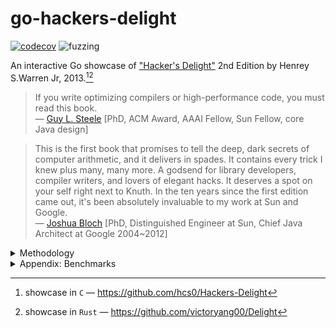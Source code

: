 # go-hackers-delight

[![codecov](https://codecov.io/gh/nikolaydubina/go-hackers-delight/graph/badge.svg?token=660JQtUmiO)](https://codecov.io/gh/nikolaydubina/go-hackers-delight)
![fuzzing](https://img.shields.io/badge/fuzzing-active-brightgreen)

An interactive Go showcase of ["Hacker's Delight"](https://en.wikipedia.org/wiki/Hacker%27s_Delight) 2nd Edition by Henrey S.Warren Jr, 2013.[^1][^2]

> If you write optimizing compilers or high-performance code, you must read this book.  
> — [Guy L. Steele](https://en.wikipedia.org/wiki/Guy_L._Steele_Jr.) [PhD, ACM Award, AAAI Fellow, Sun Fellow, core Java design]

> This is the first book that promises to tell the deep, dark secrets of computer arithmetic, and it delivers in spades. It contains every trick I knew plus many, many more.
> A godsend for library developers, compiler writers, and lovers of elegant hacks.
> It deserves a spot on your self right next to Knuth.
> In the ten years since the first edition came out, it's been absolutely invaluable to my work at Sun and Google.  
> — [Joshua Bloch](https://en.wikipedia.org/wiki/Joshua_Bloch) [PhD, Distinguished Engineer at Sun, Chief Java Architect at Google 2004~2012]

<details><summary>Methodology</summary>

* implementing all code close to original, leaving same comments as originals
* extensively fuzzing
* not using any Go packages, not even standard library
* using generics whenever possible
* verifying compiled code via https://godbolt.org

</details>

<details><summary>Appendix: Benchmarks</summary>

```bash
$ go test -bench .        
goos: darwin
goarch: arm64
pkg: github.com/nikolaydubina/go-hackers-delight
BenchmarkNoop/---------------------------------16         	1000000000	         0.0000001 ns/op
BenchmarkAbs/basic-16                                     	1000000000	         0.9240 ns/op
BenchmarkAbs/Abs-16                                       	1000000000	         0.9593 ns/op
BenchmarkAbs/Abs2-16                                      	1000000000	         0.9418 ns/op
BenchmarkAbs/Abs3-16                                      	1000000000	         0.9391 ns/op
BenchmarkAbs/Abs4-16                                      	1000000000	         0.9485 ns/op
BenchmarkAbs/AbsFastMul-16                                	1000000000	         0.9408 ns/op
BenchmarkCompress/Compress-16                             	100000000	        10.86 ns/op
BenchmarkCompress/Compress2-16                            	56361072	        21.37 ns/op
BenchmarkMul/uint32/basic-16                              	897062446	         1.982 ns/op
BenchmarkMul/uint32/MultiplyHighOrder32-16                	596481382	         2.012 ns/op
BenchmarkMul/uint64/basic-16                              	999763938	         1.205 ns/op
BenchmarkMul/uint64/MultiplyHighOrder64-16                	960107532	         2.027 ns/op
BenchmarkDivMod/DivMod/3/basic-16                         	1000000000	         0.8305 ns/op
BenchmarkDivMod/DivMod/3/DivMod3Signed-16                 	612924534	         1.948 ns/op
BenchmarkDivMod/DivMod/3/DivMod3Signed2-16                	1000000000	         1.068 ns/op
BenchmarkDivMod/DivMod/7/basic-16                         	1000000000	         0.8445 ns/op
BenchmarkDivMod/DivMod/7/DivMod7Signed-16                 	571082296	         2.132 ns/op
BenchmarkDivMod/Div/3/basic-16                            	1000000000	         0.8319 ns/op
BenchmarkDivMod/Div/3/Div3Signed-16                       	780752707	         1.608 ns/op
BenchmarkDivMod/Div/3/Div3ShiftSigned-16                  	887261965	         1.345 ns/op
BenchmarkDivMod/Div/7/basic-16                            	1000000000	         0.8461 ns/op
BenchmarkDivMod/Div/7/Div7Signed-16                       	740364465	         1.621 ns/op
BenchmarkDivMod/Div/7/Div7ShiftSigned-16                  	823159357	         1.432 ns/op
BenchmarkDivMod/Mod/3/basic-16                            	1000000000	         0.8322 ns/op
BenchmarkDivMod/Mod/3/Mod3Signed-16                       	809761676	         1.490 ns/op
BenchmarkDivMod/Mod/3/Mod3Signed2-16                      	1000000000	         0.8319 ns/op
BenchmarkDivMod/Mod/7/basic-16                            	1000000000	         0.8503 ns/op
BenchmarkDivMod/Mod/7/Mod7Signed-16                       	755515261	         1.566 ns/op
BenchmarkDivMod/Mod/7/Mod7Signed2-16                      	1000000000	         1.109 ns/op
BenchmarkDivMod/Mod/10/basic-16                           	1000000000	         0.8413 ns/op
BenchmarkDivMod/Mod/10/Mod10Signed-16                     	831959974	         1.455 ns/op
BenchmarkDivMod/DivExact/7/basic-16                       	1000000000	         0.9366 ns/op
BenchmarkDivMod/DivExact/7/DivExact7-16                   	1000000000	         0.9434 ns/op
BenchmarkDivMod/DivExact/7/Div7Signed-16                  	685721142	         1.706 ns/op
BenchmarkDivMod/DivExact/7/Div7ShiftSigned-16             	801524006	         1.488 ns/op
PASS
ok  	github.com/nikolaydubina/go-hackers-delight	45.723s
```
</details>

[^1]: showcase in `C` — https://github.com/hcs0/Hackers-Delight
[^2]: showcase in `Rust` — https://github.com/victoryang00/Delight
